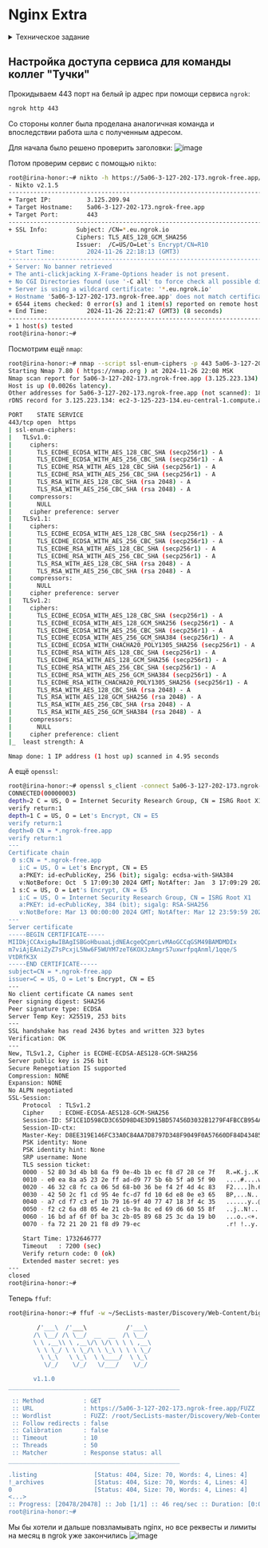 # Nginx Extra

<details>
<summary> Техническое задание </summary>

Попробовать взломать nginx другой команды. Проверить минимум три уязвимости - например path traversal, перебор страниц через ffuf и/или любые другие на ваш выбор.
Взлом считается успешным, если вы попали туда, куда не планировалось попадать пользователю, даже если там ничего нет. Успешность взлома не влияет на оценку лаб обеих команд. 
В отчет приложить скрины попыток взлома, описание уязвимостей, на которые проверяли и итог - успешен взлом или нет.
Тк открывать такие нжинксы в интернет не лучшая идея, для решения лабы предлагаю либо встретиться с другой командой в одном помещении и поднять локальную сеть, либо запустить у себя нжинкс с их конфигом. Но при этом настройки нжинкс со стороны админа и изменения в конфиге считаться попыткой взлома не будут.
Просьба договориться с другими командами кто кого ломает. Взлом нжинкса одной команды не должен фигурировать в отчетах больше двух раз.

</details>

## Настройка доступа сервиса для команды коллег "Тучки"

Прокидываем 443 порт на белый ip адрес при помощи сервиса `ngrok`:
```bash
ngrok http 443
```

Cо стороны коллег была проделана аналогичная команда и впоследствии работа шла с полученным адресом. 

Для начала было решено проверить заголовки: 
![image](https://github.com/user-attachments/assets/49ce2a6c-4e1a-48fe-816d-e1fe7f0537bd)


Потом проверим сервис с помощью `nikto`:
```bash
root@irina-honor:~# nikto -h https://5a06-3-127-202-173.ngrok-free.app/
- Nikto v2.1.5
---------------------------------------------------------------------------
+ Target IP:          3.125.209.94
+ Target Hostname:    5a06-3-127-202-173.ngrok-free.app
+ Target Port:        443
---------------------------------------------------------------------------
+ SSL Info:        Subject: /CN=*.eu.ngrok.io
                   Ciphers: TLS_AES_128_GCM_SHA256
                   Issuer:  /C=US/O=Let's Encrypt/CN=R10
+ Start Time:         2024-11-26 22:18:13 (GMT3)
---------------------------------------------------------------------------
+ Server: No banner retrieved
+ The anti-clickjacking X-Frame-Options header is not present.
+ No CGI Directories found (use '-C all' to force check all possible dirs)
+ Server is using a wildcard certificate: '*.eu.ngrok.io'
+ Hostname '5a06-3-127-202-173.ngrok-free.app' does not match certificate's CN '*.eu.ngrok.io'
+ 6544 items checked: 0 error(s) and 1 item(s) reported on remote host
+ End Time:           2024-11-26 22:21:47 (GMT3) (8 seconds)
---------------------------------------------------------------------------
+ 1 host(s) tested
root@irina-honor:~#
```


Посмотрим ещё `nmap`:
```bash
root@irina-honor:~# nmap --script ssl-enum-ciphers -p 443 5a06-3-127-202-173.ngrok-free.app
Starting Nmap 7.80 ( https://nmap.org ) at 2024-11-26 22:08 MSK
Nmap scan report for 5a06-3-127-202-173.ngrok-free.app (3.125.223.134)
Host is up (0.0026s latency).
Other addresses for 5a06-3-127-202-173.ngrok-free.app (not scanned): 18.158.249.75 3.124.142.205 3.125.209.94 3.125.102.39 18.192.31.165 2a05:d014:21b:8e02::6e:2 2a05:d014:21b:8e02::6e:5 2a05:d014:21b:8e01::6e:4 2a05:d014:21b:8e01::6e:1 2a05:d014:21b:8e00::6e:3 2a05:d014:21b:8e00::6e:0
rDNS record for 3.125.223.134: ec2-3-125-223-134.eu-central-1.compute.amazonaws.com

PORT    STATE SERVICE
443/tcp open  https
| ssl-enum-ciphers:
|   TLSv1.0:
|     ciphers:
|       TLS_ECDHE_ECDSA_WITH_AES_128_CBC_SHA (secp256r1) - A
|       TLS_ECDHE_ECDSA_WITH_AES_256_CBC_SHA (secp256r1) - A
|       TLS_ECDHE_RSA_WITH_AES_128_CBC_SHA (secp256r1) - A
|       TLS_ECDHE_RSA_WITH_AES_256_CBC_SHA (secp256r1) - A
|       TLS_RSA_WITH_AES_128_CBC_SHA (rsa 2048) - A
|       TLS_RSA_WITH_AES_256_CBC_SHA (rsa 2048) - A
|     compressors:
|       NULL
|     cipher preference: server
|   TLSv1.1:
|     ciphers:
|       TLS_ECDHE_ECDSA_WITH_AES_128_CBC_SHA (secp256r1) - A
|       TLS_ECDHE_ECDSA_WITH_AES_256_CBC_SHA (secp256r1) - A
|       TLS_ECDHE_RSA_WITH_AES_128_CBC_SHA (secp256r1) - A
|       TLS_ECDHE_RSA_WITH_AES_256_CBC_SHA (secp256r1) - A
|       TLS_RSA_WITH_AES_128_CBC_SHA (rsa 2048) - A
|       TLS_RSA_WITH_AES_256_CBC_SHA (rsa 2048) - A
|     compressors:
|       NULL
|     cipher preference: server
|   TLSv1.2:
|     ciphers:
|       TLS_ECDHE_ECDSA_WITH_AES_128_CBC_SHA (secp256r1) - A
|       TLS_ECDHE_ECDSA_WITH_AES_128_GCM_SHA256 (secp256r1) - A
|       TLS_ECDHE_ECDSA_WITH_AES_256_CBC_SHA (secp256r1) - A
|       TLS_ECDHE_ECDSA_WITH_AES_256_GCM_SHA384 (secp256r1) - A
|       TLS_ECDHE_ECDSA_WITH_CHACHA20_POLY1305_SHA256 (secp256r1) - A
|       TLS_ECDHE_RSA_WITH_AES_128_CBC_SHA (secp256r1) - A
|       TLS_ECDHE_RSA_WITH_AES_128_GCM_SHA256 (secp256r1) - A
|       TLS_ECDHE_RSA_WITH_AES_256_CBC_SHA (secp256r1) - A
|       TLS_ECDHE_RSA_WITH_AES_256_GCM_SHA384 (secp256r1) - A
|       TLS_ECDHE_RSA_WITH_CHACHA20_POLY1305_SHA256 (secp256r1) - A
|       TLS_RSA_WITH_AES_128_CBC_SHA (rsa 2048) - A
|       TLS_RSA_WITH_AES_128_GCM_SHA256 (rsa 2048) - A
|       TLS_RSA_WITH_AES_256_CBC_SHA (rsa 2048) - A
|       TLS_RSA_WITH_AES_256_GCM_SHA384 (rsa 2048) - A
|     compressors:
|       NULL
|     cipher preference: client
|_  least strength: A

Nmap done: 1 IP address (1 host up) scanned in 4.95 seconds
```

А ещё `openssl`:
```bash
root@irina-honor:~# openssl s_client -connect 5a06-3-127-202-173.ngrok-free.app:443 -tls1_2
CONNECTED(00000003)
depth=2 C = US, O = Internet Security Research Group, CN = ISRG Root X1
verify return:1
depth=1 C = US, O = Let's Encrypt, CN = E5
verify return:1
depth=0 CN = *.ngrok-free.app
verify return:1
---
Certificate chain
 0 s:CN = *.ngrok-free.app
   i:C = US, O = Let's Encrypt, CN = E5
   a:PKEY: id-ecPublicKey, 256 (bit); sigalg: ecdsa-with-SHA384
   v:NotBefore: Oct  5 17:09:30 2024 GMT; NotAfter: Jan  3 17:09:29 2025 GMT
 1 s:C = US, O = Let's Encrypt, CN = E5
   i:C = US, O = Internet Security Research Group, CN = ISRG Root X1
   a:PKEY: id-ecPublicKey, 384 (bit); sigalg: RSA-SHA256
   v:NotBefore: Mar 13 00:00:00 2024 GMT; NotAfter: Mar 12 23:59:59 2027 GMT
---
Server certificate
-----BEGIN CERTIFICATE-----
MIIDkjCCAxigAwIBAgISBGoHbuaaLjdNEAcgeQCpmrLvMAoGCCqGSM49BAMDMDIx
m7viAjEAniZyZ7sPcxjL5Nw6F5WUYM7zeT6KOXJzAmgrS7uxwrfpqAnml/1qqe/S
VtDRfK3X
-----END CERTIFICATE-----
subject=CN = *.ngrok-free.app
issuer=C = US, O = Let's Encrypt, CN = E5
---
No client certificate CA names sent
Peer signing digest: SHA256
Peer signature type: ECDSA
Server Temp Key: X25519, 253 bits
---
SSL handshake has read 2436 bytes and written 323 bytes
Verification: OK
---
New, TLSv1.2, Cipher is ECDHE-ECDSA-AES128-GCM-SHA256
Server public key is 256 bit
Secure Renegotiation IS supported
Compression: NONE
Expansion: NONE
No ALPN negotiated
SSL-Session:
    Protocol  : TLSv1.2
    Cipher    : ECDHE-ECDSA-AES128-GCM-SHA256
    Session-ID: 5F1CE1D598CD3C65D98D4E3D915BD57456D3032B1279F4FBCCB954A77ED9B647
    Session-ID-ctx:
    Master-Key: D8EE319E146FC33A0C84AA7D8797D348F9049F0A57660DF84D434851C6EF93DF4E1B8AD005A969CAB5B9DB211675C2E4
    PSK identity: None
    PSK identity hint: None
    SRP username: None
    TLS session ticket:
    0000 - 52 80 3d 4b b8 6a f9 0e-4b 1b ec f8 d7 28 ce 7f   R.=K.j..K....(..
    0010 - e0 ea 8a a5 23 2e ff ad-d9 77 5b 6b 5f a0 5f 90   ....#....w[k_._.
    0020 - 46 32 c8 fc ca 06 5d 68-b0 36 be f4 2f 4d 4c 83   F2....]h.6../ML.
    0030 - 42 50 2c f1 cd 95 4e fc-d7 fd 10 6d e8 0e e3 65   BP,...N....m...e
    0040 - a7 cd f7 c3 ef 1b 79 16-9f 40 77 47 18 3f 4c 35   ......y..@wG.?L5
    0050 - f2 c2 6a d8 05 4e 21 cb-9a 8c ed 69 d6 60 55 8f   ..j..N!....i.`U.
    0060 - 16 bd af 6f 0f ba 3c 2b-05 89 68 25 3c da 19 b0   ...o..<+..h%<...
    0070 - fa 72 21 20 21 f8 d9 79-ec                        .r! !..y.

    Start Time: 1732646777
    Timeout   : 7200 (sec)
    Verify return code: 0 (ok)
    Extended master secret: yes
---
closed
root@irina-honor:~#
```


Теперь `ffuf`:
```bash
root@irina-honor:~# ffuf -w ~/SecLists-master/Discovery/Web-Content/big.txt -u https://5a06-3-127-202-173.ngrok-free.app/FUZZ -t 50 -mc all

        /'___\  /'___\           /'___\
       /\ \__/ /\ \__/  __  __  /\ \__/
       \ \ ,__\\ \ ,__\/\ \/\ \ \ \ ,__\
        \ \ \_/ \ \ \_/\ \ \_\ \ \ \ \_/
         \ \_\   \ \_\  \ \____/  \ \_\
          \/_/    \/_/   \/___/    \/_/

       v1.1.0
________________________________________________

 :: Method           : GET
 :: URL              : https://5a06-3-127-202-173.ngrok-free.app/FUZZ
 :: Wordlist         : FUZZ: /root/SecLists-master/Discovery/Web-Content/big.txt
 :: Follow redirects : false
 :: Calibration      : false
 :: Timeout          : 10
 :: Threads          : 50
 :: Matcher          : Response status: all
________________________________________________

.listing                [Status: 404, Size: 70, Words: 4, Lines: 4]
!_archives              [Status: 404, Size: 70, Words: 4, Lines: 4]
0                       [Status: 404, Size: 70, Words: 4, Lines: 4]
<...>
:: Progress: [20478/20478] :: Job [1/1] :: 46 req/sec :: Duration: [0:07:19] :: Errors: 546 ::
root@irina-honor:~#
```

Мы бы хотели и дальше повзламывать nginx, но все реквесты и лимиты на месяц в ngrok уже закончились
![image](https://github.com/user-attachments/assets/d1d2b4af-4e7d-461e-a16d-0473365ed590)

